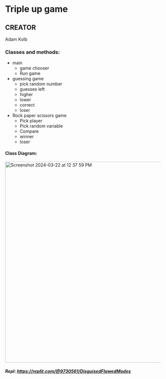 # Triple up game




## CREATOR
Adam Kolb

### Classes and methods:
* main
  * game chooser
  * Run game
* guessing game
  * pick random number
  * guesses left
  * higher
  * lower
  * correct
  * loser
* Rock paper scissors game
  * Pick player
  * Pick random variable
  * Compare
  * winner
  * loser
 



#### Class Diagram:

<img width="649" alt="Screenshot 2024-03-22 at 12 37 59 PM" src="https://github.com/AdamKolb/Triple-up-game/assets/142624511/0bcf4808-64dd-42c3-a10a-6ec8feb57106">






##### Repl: https://replit.com/@9730561/DisguisedFlawedModes
